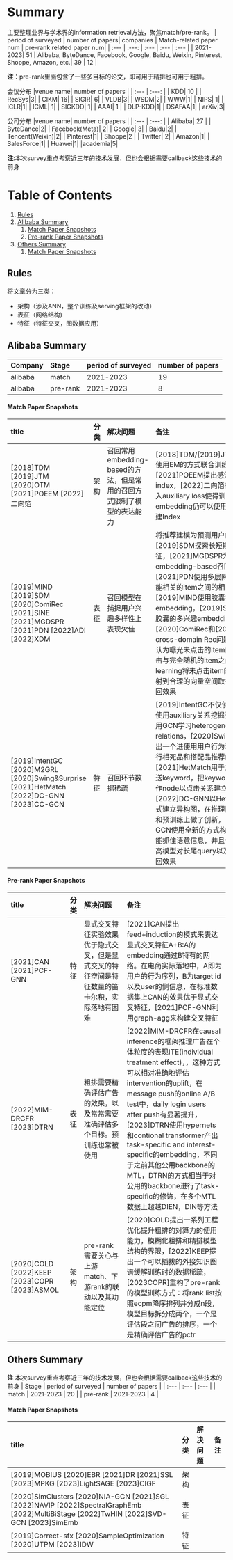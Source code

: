# Summary
主要整理业界与学术界的information retrieval方法，聚焦match/pre-rank。
| period of surveyed | number of papers| companies |  Match-related paper num | pre-rank related paper num|
| :---    | :---:  | :--- | :--- | :--- |
| 2021-2023| 51 | Alibaba, ByteDance, Facebook, Google, Baidu, Weixin, Pinterest, Shoppe, Amazon, etc.| 39 | 12 |

**注**：pre-rank里面包含了一些多目标的论文，即可用于精排也可用于粗排。

会议分布
|venue name| number of papers |
| :---    | :---:  |
| KDD| 10 |
| RecSys|3|
| CIKM| 16|
| SIGIR| 6|
| VLDB|3|
| WSDM|2|
| WWW|1|
| NIPS| 1|
| ICLR|1|
| ICML| 1|
| SIGKDD| 1|
| AAAI| 1 |
| DLP-KDD|1|
| DSAFAA|1|
| arXiv|3|

公司分布
|venue name| number of papers |
| :---    | :---:  |
| Alibaba| 27 |
| ByteDance|2|
| Facebook(Meta)| 2|
| Google| 3|
| Baidu|2|
| Tencent(Weixin)|2|
| Pinterest|1|
| Shoppe|2 |
| Twitter| 2|
| Amazon|1|
| SalesForce|1|
| Huawei|1|
|academia|5|

**注**:本次survey重点考察近三年的技术发展，但也会根据需要callback这些技术的前身
# Table of Contents
1. [Rules](#rules)
2. [Alibaba Summary](#alibaba)
    1. [Match Paper Snapshots](#alimatch)
    2. [Pre-rank Paper Snapshots](#aliprerank)
3. [Others Summary](#others)
    1. [Match Paper Snapshots](#othermatch)

<a id="rules"></a>
## Rules
将文章分为三类：
- 架构（涉及ANN，整个训练及serving框架的改动）
- 表征（网络结构)
- 特征（特征交叉，图数据应用）

<a id="alibaba"></a>
## Alibaba Summary
| Company | Stage | period of surveyed | number of papers |
| :---    | :---  | :---               | :---             |
| alibaba | match | 2021-2023          | 19   |
| alibaba | pre-rank | 2021-2023          |      8       |

<a id="alimatch"></a>
#### Match Paper Snapshots
| title | 分类 | 解决问题 | 备注 |
| :---    | :---:  | :--- | :--- |
|[2018]TDM [2019]JTM [2020]OTM [2021]POEEM [2022]二向箔| 架构 | 召回常用embedding-based的方法，但是常用的召回方式限制了模型的表达能力 | [2018]TDM/[2019]JTM/[2020]OTM使用EM的方式联合训练模型和Index，[2021]POEEM提出感知训练的PQ index，[2022]二向箔在模型训练中加入auxiliary loss使得训练出来的embedding仍可以使用两段式的方法构建Index |
|[2019]MIND [2019]SDM [2020]ComiRec [2021]SINE [2021]MGDSPR [2021]PDN [2022]ADI [2022]XDM | 表征 | 召回模型在捕捉用户兴趣多样性上表现欠佳 | 将推荐建模为预测用户的下一个行为。[2019]SDM探索长短期用户行为表征，[2021]MGDSPR为搜索提供了embedding-based召回解决方案，[2021]PDN使用多层网络发掘用户和可能相关的item之间的相关度，[2019]MIND使用胶囊学习用户多兴趣embedding，[2019]SINE探索不基于胶囊的多兴趣embedding，[2020]ComiRec和[2022]ADI关心cross-domain Rec问题，[2022]XDM认为曝光未点击的item的相关度介于点击与完全随机的item之间，使用metric learning将未点击item的embedding映射到合理的向量空间取得优于SDM的召回效果 |
|[2019]IntentGC [2020]M2GRL [2020]Swing&Surprise [2021]HetMatch [2022]DC-GNN [2023]CC-GCN| 特征 | 召回环节数据稀疏 |[2019]IntentGC不仅使用点击，而且使用auxiliary关系挖掘更丰富的信息，用GCN学习heterogeneous relations，[2020]Swing&Surprise提出一个进使用用户行为和类目信息来进行相死品和搭配品推荐的I2I推荐方法，[2021]HetMatch用于为B端广告主推送keyword，把keyword，ad，item当作node以点击关系建立异构图，[2022]DC-GNN以HetMatch类似的方式建立异构图，在推理网络结构轻量化和预训练上做了创新，[2023]CC-GCN使用全新的方式构建异构图，更加能抓住语意信息，并且使用虚构数据提高模型对长尾query以及长尾item的召回效果|

<a id="aliprerank"></a>
#### Pre-rank Paper Snapshots
| title | 分类 | 解决问题 | 备注 |
| :---    | :---:  | :--- | :--- |
|[2021]CAN [2021]PCF-GNN| 特征 | 显式交叉特征实验效果优于隐式交叉，但是显式交叉的特征空间是特征数量的笛卡尔积，实际落地有困难| [2021]CAN提出feed+induction的模式来表达显式交叉特征A+B:A的embedding通过B特有的网络。在电商实际落地中，A即为用户的行为序列，B为target id以及user的侧信息，在标准数据集上CAN的效果优于显式交叉特征，[2021]PCF-GNN利用graph-agg来构建交叉特征|
| [2022]MIM-DRCFR [2023]DTRN| 表征 | 粗排需要精确评估广告的效果，以及常常需要准确评估多个目标。预训练也常被使用 | [2022]MIM-DRCFR在causal inference的框架推理广告在个体粒度的表现ITE(individual treatment effect)，，这种方式可以相对准确地评估intervention的uplift，在message push的online A/B test中，daily login users after push有显著提升，[2023]DTRN使用hypernets和contional transformer产出task-specific and interest-specific的embedding，不同于之前其他公用backbone的MTL，DTRN的方式相当于对公用的backbone进行了task-specific的修饰，在多个MTL数据上超越DIEN，DIN等方法|
|[2020]COLD [2022]KEEP [2023]COPR [2023]ASMOL| 架构 | pre-rank需要关心与上游match、下游rank的联动以及其功能定位 | [2020]COLD提出一系列工程优化提升粗排的对算力的使用能力，模糊化粗排和精排模型结构的界限，[2022]KEEP提出一个可以插拔的外接知识图谱缓解训练时的数据稀疏，[2023COPR]重构了pre-rank的模型训练方式：将rank list按照ecpm降序排列并分成n段，模型目标拆分成两个，一个是评估段之间广告的排序，一个是精确评估广告的pctr|

<a id="others"></a>
## Others Summary
**注** 本次survey重点考察近三年的技术发展，但也会根据需要callback这些技术的前身
| Stage | period of surveyed | number of papers |
| :---  | :---               | :---             |
| match | 2021-2023          | 20   |
| pre-rank | 2021-2023          | 4   |

<a id="othermatch"></a>
#### Match Paper Snapshots
| title | 分类 | 解决问题 | 备注 |
| :---    | :---:  | :--- | :--- |
|[2019]MOBIUS [2020]EBR [2021]DR [2021]SSL [2023]MPKG [2023]LightSAGE [2023]CIGF| 架构|||
|[2020]SimClusters [2020]NIA-GCN [2021]SGL [2022]NAVIP [2022]SpectralGraphEmb [2022]MultiBiStage [2022]TwHIN [2022]SVD-GCN [2023]SimEmb| 表征 |||
|[2019]Correct-sfx [2020]SampleOptimization [2020]UTPM [2023]IDW| 特征 |||
